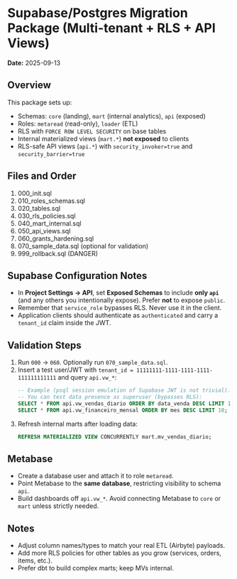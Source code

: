 # Supabase/Postgres Migration Package (Multi-tenant + RLS + API Views)
**Date:** 2025-09-13

## Overview
This package sets up:
- Schemas: `core` (landing), `mart` (internal analytics), `api` (exposed)
- Roles: `metaread` (read-only), `loader` (ETL)
- RLS with `FORCE ROW LEVEL SECURITY` on base tables
- Internal materialized views (`mart.*`) **not exposed** to clients
- RLS-safe API views (`api.*`) with `security_invoker=true` and `security_barrier=true`

## Files and Order
1. 000_init.sql
2. 010_roles_schemas.sql
3. 020_tables.sql
4. 030_rls_policies.sql
5. 040_mart_internal.sql
6. 050_api_views.sql
7. 060_grants_hardening.sql
8. 070_sample_data.sql (optional for validation)
9. 999_rollback.sql (DANGER)

## Supabase Configuration Notes
- In **Project Settings → API**, set **Exposed Schemas** to include **only `api`** (and any others you intentionally expose). Prefer **not** to expose `public`.
- Remember that `service_role` bypasses RLS. Never use it in the client.
- Application clients should authenticate as `authenticated` and carry a `tenant_id` claim inside the JWT.

## Validation Steps
1. Run `000` → `060`. Optionally run `070_sample_data.sql`.
2. Insert a test user/JWT with `tenant_id = 11111111-1111-1111-1111-111111111111` and query `api.vw_*`:
   ```sql
   -- Example (psql session emulation of Supabase JWT is not trivial).
   -- You can test data presence as superuser (bypasses RLS):
   SELECT * FROM api.vw_vendas_diario ORDER BY data_venda DESC LIMIT 10;
   SELECT * FROM api.vw_financeiro_mensal ORDER BY mes DESC LIMIT 10;
   ```
3. Refresh internal marts after loading data:
   ```sql
   REFRESH MATERIALIZED VIEW CONCURRENTLY mart.mv_vendas_diario;
   ```

## Metabase
- Create a database user and attach it to role `metaread`.
- Point Metabase to the **same database**, restricting visibility to schema `api`.
- Build dashboards off `api.vw_*`. Avoid connecting Metabase to `core` or `mart` unless strictly needed.

## Notes
- Adjust column names/types to match your real ETL (Airbyte) payloads.
- Add more RLS policies for other tables as you grow (services, orders, items, etc.).
- Prefer dbt to build complex marts; keep MVs internal.
